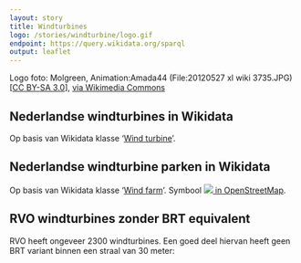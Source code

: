 ```yaml
---
layout: story
title: Windturbines
logo: /stories/windturbine/logo.gif
endpoint: https://query.wikidata.org/sparql
output: leaflet
---
```

Logo foto: Molgreen, Animation:Amada44 (File:20120527 xl wiki 3735.JPG) [<a href="https://creativecommons.org/licenses/by-sa/3.0">CC BY-SA 3.0</a>], <a href="https://commons.wikimedia.org/wiki/File%3AWind_turbine.gif">via Wikimedia Commons</a>

## Nederlandse windturbines in Wikidata

Op basis van Wikidata klasse ‘<a
href="http://www.wikidata.org/entity/Q49833">Wind turbine</a>’.

<div data-query data-query-sparql="10-turbine.rq"></div>

## Nederlandse windturbine parken in Wikidata

Op basis van Wikidata klasse ‘<a
href="http://www.wikidata.org/entity/Q194356">Wind farm</a>’.  Symbool
<a
href="https://wiki.openstreetmap.org/wiki/Tag:generator:source%3Dwind"><img
src="https://wiki.openstreetmap.org/w/images/0/0c/Power-wind-16.svg">
in OpenStreetMap</a>.

<div data-query data-query-sparql="20-farm.rq"></div>

## RVO windturbines zonder BRT equivalent
RVO heeft ongeveer 2300 windturbines. Een goed deel hiervan heeft geen BRT variant binnen een straal van 30 meter:

<div data-query 
  data-query-sparql="30-rvo-turbines-niet-in-brt.rq"
  data-query-endpoint="http://data.labs.pdok.nl/geosparql" >
</div>
